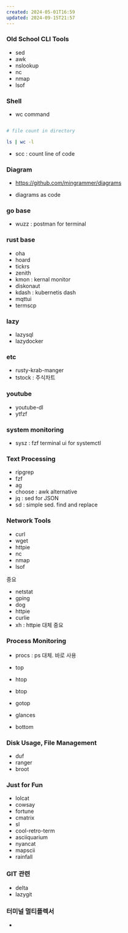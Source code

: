 ```yaml
---
created: 2024-05-01T16:59
updated: 2024-09-15T21:57
---
```


### Old School CLI Tools

- sed
- awk
- nslookup
- nc
- nmap
- lsof

### Shell

- wc command

```bash

# file count in directory

ls | wc -l


```

- scc : count line of code

### Diagram

- https://github.com/mingrammer/diagrams

- diagrams as code

### go base

- wuzz : postman for terminal

### rust base

- oha
- hoard
- tickrs
- zenith
- kmon : kernal monitor
- diskonaut
- kdash : kubernetis dash
- mqttui
- termscp

### lazy

- lazysql
- lazydocker

### etc

- rusty-krab-manger
- tstock : 주식차트

### youtube

- youtube-dl
- ytfzf

### system monitoring

- sysz : fzf terminal ui for systemctl

### Text Processing

- ripgrep
- fzf
- ag
- choose : awk alternative
- jq : sed for JSON
- sd : simple sed. find and replace

### Network Tools

- curl
- wget
- httpie
- nc
- nmap
- lsof

중요

- netstat
- gping
- dog
- httpie
- curlie
- xh : httpie 대체 중요

### Process Monitoring

- procs : ps 대체. 바로 사용

- top
- htop
- btop
- gotop
- glances
- bottom

### Disk Usage, File Management

- duf
- ranger
- broot

### Just for Fun

- lolcat
- cowsay
- fortune
- cmatrix
- sl
- cool-retro-term
- asciiquarium
- nyancat
- mapscii
- rainfall

### GIT 관련

- delta
- lazygit

### 터미널 멀티플렉서

-
